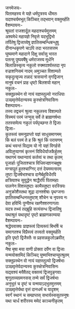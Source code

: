 जनमेजयः-   
पितामहस्य मे यज्ञे धर्मपुत्रस्य धीमतः  
यदाश्चर्यमभूत् किञ्चित् तद्भवान् वक्तुमर्हति  
वैशम्पायनः-   
श्रूयतां राजशार्दूल महदाश्चर्यमुत्तमम्  
अश्वमेधे महायज्ञे निवृत्ते यदभूद्विभो  
तर्पितेषु द्विजाग्र्येषु ज्ञातिसम्बन्धिबन्धुषु  
दीनान्धकृपणे चाऽपि तदा भरतसत्तम  
घुष्यमाणे महादाने दिक्षु सर्वासु भारत  
पतत्सु पुष्पवर्षेषु धर्मराजस्य मूर्धनि  
बिलान्निस्सृत्य नकुलो रुक्मपार्श्वस्तदा नृप  
वज्राशनिसमं नादम् अमुञ्चत विशाम्पते  
सकृदुत्सृज्य तन्नादं त्रासयानो मृगद्विजान्  
मानुषं वचनं प्राह धृष्टो बिलशयो महान्  
नकुलः-  
सक्तुप्रस्थेन वो नायं यज्ञस्तुल्यो नराधिपाः  
उञ्छवृत्तेर्वदान्यस्य कुरुक्षेत्रनिवासिनः  
वैशम्पायनः-  
तस्य तद्वचनं श्रुत्वा नकुलस्य विशाम्पते  
विस्मयं परमं जग्मुस् सर्वे ते ब्राह्मणर्षभाः  
ततस्समेत्य नकुलं पर्यपृच्छन्त ते द्विजाः  
द्विजाः-  
कुतस्त्वं समनुप्राप्तो यज्ञं साधुसमागमम्  
किं बलं परमं ते ह किं श्रुतं किं परायणम्  
कथं भवन्तं विद्याम यो नो यज्ञं विगर्हसे  
अविलुप्यागमं कृत्स्नं विविधैर्याजकैर्हुतम्  
यथागमं यथान्यायं कर्तव्यं च तथा कृतम्  
पूजार्हाः पूजिताश्चात्र विधिवज्ज्ञानचक्षुषः  
मन्त्रापूतं हुतश्चाग्निर् दत्तं देयममत्सरम्  
तुष्टा द्विजर्षभाश्चात्र दानैर्बहुविधैरपि  
क्षत्रियाश्च सुयुद्धेन श्राद्धैरपि पितामहाः  
पालनेन विशस्तुष्टाः कामैस्तुष्टा वरस्त्रियः  
अनुक्रोशैस्तथा शूद्रा दानश्शेषाः पृथग्जनाः  
ज्ञातिसम्बन्धिनस्तुष्टश् शौचेन च नृपस्य नः  
देवा हविर्भिः पुण्यैश्च रक्षणैश्शरणागताः  
यदत्र तथ्यं तद्ब्रूहि सत्यंसन्ध द्विजातिषु  
यथाश्रुतं यथादृष्टं पृष्टो ब्राह्मणकाम्यया  
वैशम्पायनः-  
श्रद्धेयवाक्यः प्राज्ञस्त्वं दिव्यरूपं बिभर्षि च  
समागतश्च विप्रैस्त्वं तत्त्वतो वक्तुमर्हति  
इति पृष्टो द्विजैस्तैः स प्रहसन्नकुलोऽब्रवीत्  
नकुलः-  
नैषा मृषा मया वाणी प्रोक्ता दर्पेण वा द्विजाः  
यन्मयोक्तमिदं किञ्चिद् युष्माभिश्चाप्युपश्रुतम्  
सक्तुप्रस्थेन वो नायं यज्ञस्तुल्यो द्विजर्षभाः  
उञ्छवृत्तेर्वदान्यस्य कुरुक्षेत्रनिवासिनः  
यद्यवश्यं मयैवैतद् वक्तव्यं द्विजपुङ्गवाः  
शृणुताव्यग्रमनसस् तन्मे सर्वं द्विजर्षभाः  
अनुभूतं च दृष्टं च यन्मयाऽद्भुतमुत्तमम्  
उञ्छवृत्तेर्यथा वृत्तं दानधर्मं च यादृशम्  
स्वर्गं स्थानं च सम्प्राप्तस् सभार्यस्ससुतस्नुषः  
यथा चार्धं शरीरस्य ममेदं काञ्चनीकृतम्   
